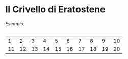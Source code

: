 # Il Crivello di Eratostene
###### Esempio:
|     |     |     |     |     |     |     |     |     |     |
| --- | --- | --- | --- | --- | --- | --- | --- | --- | --- |
| 1   | 2   | 3   | 4   | 5   | 6   | 7   | 8   | 9   | 10  |
| 11  | 12  | 13  | 14  | 15  | 16  | 17  | 18  | 19  | 20  |



